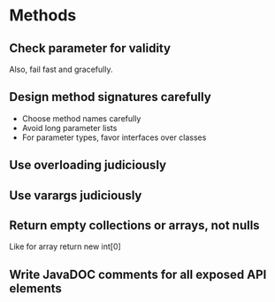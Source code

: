 # Methods

## Check parameter for validity 

Also, fail fast and gracefully.

## Design method signatures carefully

- Choose method names carefully
- Avoid long parameter lists
- For parameter types, favor interfaces over classes

## Use overloading judiciously

## Use varargs judiciously

## Return empty collections or arrays, not nulls

Like for array return new int[0]

## Write JavaDOC comments for all exposed API elements



